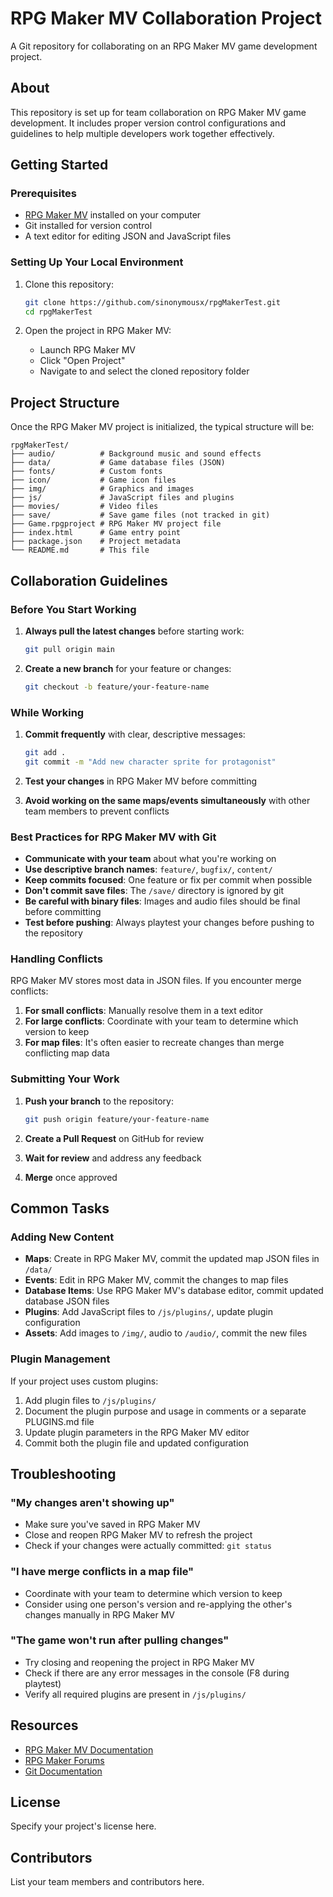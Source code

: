 # RPG Maker MV Collaboration Project

A Git repository for collaborating on an RPG Maker MV game development project.

## About

This repository is set up for team collaboration on RPG Maker MV game development. It includes proper version control configurations and guidelines to help multiple developers work together effectively.

## Getting Started

### Prerequisites

- [RPG Maker MV](https://www.rpgmakerweb.com/products/rpg-maker-mv) installed on your computer
- Git installed for version control
- A text editor for editing JSON and JavaScript files

### Setting Up Your Local Environment

1. Clone this repository:
   ```bash
   git clone https://github.com/sinonymousx/rpgMakerTest.git
   cd rpgMakerTest
   ```

2. Open the project in RPG Maker MV:
   - Launch RPG Maker MV
   - Click "Open Project"
   - Navigate to and select the cloned repository folder

## Project Structure

Once the RPG Maker MV project is initialized, the typical structure will be:

```
rpgMakerTest/
├── audio/          # Background music and sound effects
├── data/           # Game database files (JSON)
├── fonts/          # Custom fonts
├── icon/           # Game icon files
├── img/            # Graphics and images
├── js/             # JavaScript files and plugins
├── movies/         # Video files
├── save/           # Save game files (not tracked in git)
├── Game.rpgproject # RPG Maker MV project file
├── index.html      # Game entry point
├── package.json    # Project metadata
└── README.md       # This file
```

## Collaboration Guidelines

### Before You Start Working

1. **Always pull the latest changes** before starting work:
   ```bash
   git pull origin main
   ```

2. **Create a new branch** for your feature or changes:
   ```bash
   git checkout -b feature/your-feature-name
   ```

### While Working

1. **Commit frequently** with clear, descriptive messages:
   ```bash
   git add .
   git commit -m "Add new character sprite for protagonist"
   ```

2. **Test your changes** in RPG Maker MV before committing

3. **Avoid working on the same maps/events simultaneously** with other team members to prevent conflicts

### Best Practices for RPG Maker MV with Git

- **Communicate with your team** about what you're working on
- **Use descriptive branch names**: `feature/`, `bugfix/`, `content/`
- **Keep commits focused**: One feature or fix per commit when possible
- **Don't commit save files**: The `/save/` directory is ignored by git
- **Be careful with binary files**: Images and audio files should be final before committing
- **Test before pushing**: Always playtest your changes before pushing to the repository

### Handling Conflicts

RPG Maker MV stores most data in JSON files. If you encounter merge conflicts:

1. **For small conflicts**: Manually resolve them in a text editor
2. **For large conflicts**: Coordinate with your team to determine which version to keep
3. **For map files**: It's often easier to recreate changes than merge conflicting map data

### Submitting Your Work

1. **Push your branch** to the repository:
   ```bash
   git push origin feature/your-feature-name
   ```

2. **Create a Pull Request** on GitHub for review

3. **Wait for review** and address any feedback

4. **Merge** once approved

## Common Tasks

### Adding New Content

- **Maps**: Create in RPG Maker MV, commit the updated map JSON files in `/data/`
- **Events**: Edit in RPG Maker MV, commit the changes to map files
- **Database Items**: Use RPG Maker MV's database editor, commit updated database JSON files
- **Plugins**: Add JavaScript files to `/js/plugins/`, update plugin configuration
- **Assets**: Add images to `/img/`, audio to `/audio/`, commit the new files

### Plugin Management

If your project uses custom plugins:

1. Add plugin files to `/js/plugins/`
2. Document the plugin purpose and usage in comments or a separate PLUGINS.md file
3. Update plugin parameters in the RPG Maker MV editor
4. Commit both the plugin file and updated configuration

## Troubleshooting

### "My changes aren't showing up"

- Make sure you've saved in RPG Maker MV
- Close and reopen RPG Maker MV to refresh the project
- Check if your changes were actually committed: `git status`

### "I have merge conflicts in a map file"

- Coordinate with your team to determine which version to keep
- Consider using one person's version and re-applying the other's changes manually in RPG Maker MV

### "The game won't run after pulling changes"

- Try closing and reopening the project in RPG Maker MV
- Check if there are any error messages in the console (F8 during playtest)
- Verify all required plugins are present in `/js/plugins/`

## Resources

- [RPG Maker MV Documentation](https://www.rpgmakerweb.com/support/products/rpg-maker-mv)
- [RPG Maker Forums](https://forums.rpgmakerweb.com/)
- [Git Documentation](https://git-scm.com/doc)

## License

Specify your project's license here.

## Contributors

List your team members and contributors here.
